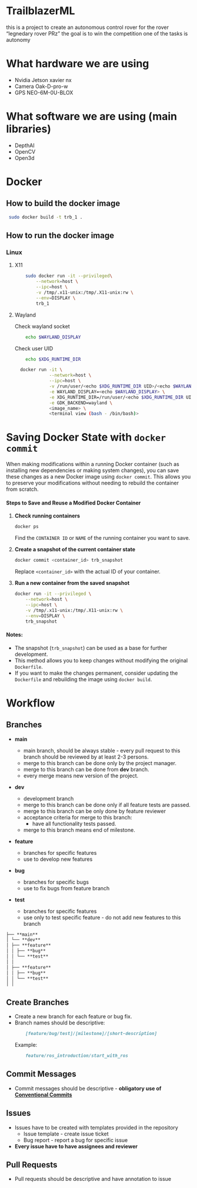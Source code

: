 # TrailblazerML

this is a project to create an autonomous control rover for the rover “legnedary rover PRz” the goal is to win the
competition one of the tasks is autonomy

# What hardware we are using

- Nvidia Jetson xavier nx
- Camera Oak-D-pro-w
- GPS NEO-6M-0U-BLOX

# What software we are using (main libraries)

- DepthAI
- OpenCV
- Open3d

# Docker

## How to build the docker image

```bash
 sudo docker build -t trb_1 .
```

## How to run the docker image

### Linux

1. X11
    ```bash
        sudo docker run -it --privileged\
            --network=host \
            --ipc=host \
            -v /tmp/.x11-unix:/tmp/.X11-unix:rw \
            --env=DISPLAY \
            trb_1
    ```
2. Wayland

   Check wayland socket
    ```bash
        echo $WAYLAND_DISPLAY
    ```
   Check user UID
    ```bash
        echo $XDG_RUNTIME_DIR
    ```

    ```bash
      docker run -it \
                 --network=host \
                 --ipc=host \
                 -v /run/user/<echo $XDG_RUNTIME_DIR UID>/<echo $WAYLAND_DISPLAY>:/run/user/<echo $XDG_RUNTIME_DIR UID>/<echo $WAYLAND_DISPLAY> \
                 -e WAYLAND_DISPLAY=<echo $WAYLAND_DISPLAY> \
                 -e XDG_RUNTIME_DIR=/run/user/<echo $XDG_RUNTIME_DIR UID> \
                 -e GDK_BACKEND=wayland \
                 <image_name> \
                 <terminal view (bash - /bin/bash)>
    ```

# Saving Docker State with `docker commit`

When making modifications within a running Docker container (such as installing new dependencies or making system
changes), you can save these changes as a new Docker image using `docker commit`. This allows you to preserve your
modifications without needing to rebuild the container from scratch.

#### **Steps to Save and Reuse a Modified Docker Container**

1. **Check running containers**
   ```bash
   docker ps
   ```
   Find the `CONTAINER ID` or `NAME` of the running container you want to save.

2. **Create a snapshot of the current container state**
   ```bash
   docker commit <container_id> trb_snapshot
   ```
   Replace `<container_id>` with the actual ID of your container.

3. **Run a new container from the saved snapshot**
   ```bash
   docker run -it --privileged \
       --network=host \
       --ipc=host \
       -v /tmp/.x11-unix:/tmp/.X11-unix:rw \
       --env=DISPLAY \
       trb_snapshot
   ```

#### **Notes:**

- The snapshot (`trb_snapshot`) can be used as a base for further development.
- This method allows you to keep changes without modifying the original `Dockerfile`.
- If you want to make the changes permanent, consider updating the `Dockerfile` and rebuilding the image
  using `docker build`.

# Workflow

## Branches

- **main**
    - main branch, should be always stable - every pull request to this branch should be reviewed by at least 2-3
      persons.
    - merge to this branch can be done only by the project manager.
    - merge to this branch can be done from **dev** branch.
    - every merge means new version of the project.

- **dev**
    - development branch
    - merge to this branch can be done only if all feature tests are passed.
    - merge to this branch can be only done by feature reviewer
    - acceptance criteria for merge to this branch:
        - have all functionality tests passed.
    - merge to this branch means end of milestone.

- **feature**
    - branches for specific features
    - use to develop new features

- **bug**
    - branches for specific bugs
    - use to fix bugs from feature branch

- **test**
    - branches for specific features
    - use only to test specific feature - do not add new features to this branch

```markdown
├── **main**
│ └── **dev**
│ ├── **feature**
│ │ ├── **bug**
│ │ └── **test**          
│ │
│ ├── **feature**
│ │ ├── **bug**
│ │ └── **test**
│ │
```

## Create Branches

- Create a new branch for each feature or bug fix.
- Branch names should be descriptive:
    ```markdown
        [feature/bug/test]/[milestone]/[short-description]
    ```
  Example:
    ```markdown
        feature/ros_introduction/start_with_ros
    ```

## Commit Messages

- Commit messages should be descriptive - **obligatory use
  of [Conventional Commits](https://www.conventionalcommits.org/en/v1.0.0/)**

## Issues

- Issues have to be created with templates provided in the repository
    - Issue template - create issue ticket
    - Bug report - report a bug for specific issue
- **Every issue have to have assignees and reviewer**

## Pull Requests

- Pull requests should be descriptive and have annotation to issue

